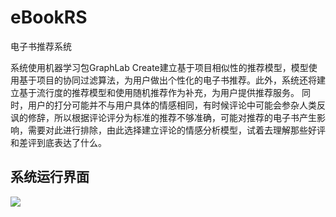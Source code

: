 # eBookRS
电子书推荐系统

系统使用机器学习包GraphLab Create建立基于项目相似性的推荐模型，模型使用基于项目的协同过滤算法，为用户做出个性化的电子书推荐。此外，系统还将建立基于流行度的推荐模型和使用随机推荐作为补充，为用户提供推荐服务。
同时，用户的打分可能并不与用户具体的情感相同，有时候评论中可能会参杂人类反讽的修辞，所以根据评论评分为标准的推荐不够准确，可能对推荐的电子书产生影响，需要对此进行排除，由此选择建立评论的情感分析模型，试着去理解那些好评和差评到底表达了什么。

## 系统运行界面
![](https://github.com/tjnu1430130310/eBookRS/blob/master/static/img/running/127.0.0.1_8000_.png)

